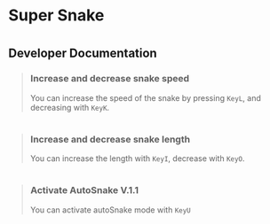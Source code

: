 # Super Snake
#
## Developer Documentation

> ### Increase and decrease snake speed
> You can increase the speed of the snake by pressing `KeyL`, and decreasing with `KeyK`.
#
> ### Increase and decrease snake length
> You can increase the length with `KeyI`, decrease with `KeyO`.
#
> ### Activate AutoSnake V.1.1
> You can activate autoSnake mode with `KeyU`
